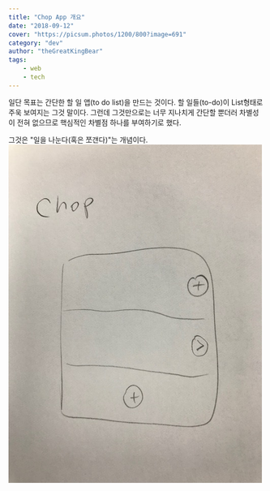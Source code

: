 ```yaml
---
title: "Chop App 개요"
date: "2018-09-12"
cover: "https://picsum.photos/1200/800?image=691"
category: "dev"
author: "theGreatKingBear"
tags: 
    - web
    - tech
---
```


일단 목표는 간단한 할 일 앱(to do list)을 만드는 것이다. 할 일들(to-do)이 List형태로 주욱 보여지는 그것 말이다. 그런데 그것만으로는 너무 지나치게 간단할 뿐더러 차별성이 전혀 없으므로 핵심적인 차별점 하나를 부여하기로 했다. 

그것은 "일을 나눈다(혹은 쪼갠다)"는 개념이다. 
![ideation 그림](chop_image.jpg)

